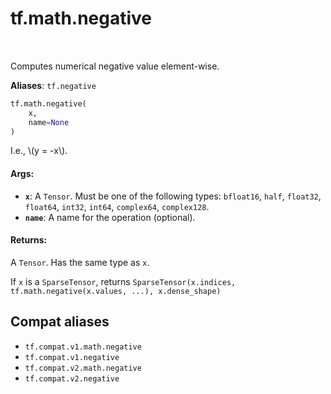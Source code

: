 <div itemscope itemtype="http://developers.google.com/ReferenceObject">
<meta itemprop="name" content="tf.math.negative" />
<meta itemprop="path" content="Stable" />
</div>

# tf.math.negative

<!-- Insert buttons and diff -->

<table class="tfo-notebook-buttons tfo-api" align="left">
</table>



Computes numerical negative value element-wise.

**Aliases**: `tf.negative`

``` python
tf.math.negative(
    x,
    name=None
)
```



<!-- Placeholder for "Used in" -->

I.e., \\(y = -x\\).

#### Args:


* <b>`x`</b>: A `Tensor`. Must be one of the following types: `bfloat16`, `half`, `float32`, `float64`, `int32`, `int64`, `complex64`, `complex128`.
* <b>`name`</b>: A name for the operation (optional).


#### Returns:

A `Tensor`. Has the same type as `x`.

If `x` is a `SparseTensor`, returns
`SparseTensor(x.indices, tf.math.negative(x.values, ...), x.dense_shape)`


## Compat aliases

* `tf.compat.v1.math.negative`
* `tf.compat.v1.negative`
* `tf.compat.v2.math.negative`
* `tf.compat.v2.negative`

